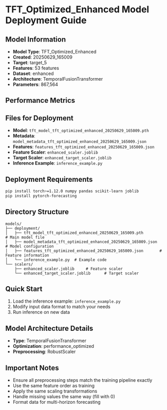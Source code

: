 # TFT_Optimized_Enhanced Model Deployment Guide

## Model Information
- **Model Type**: TFT_Optimized_Enhanced
- **Created**: 20250629_165009
- **Target**: target_5
- **Features**: 53 features
- **Dataset**: enhanced
- **Architecture**: TemporalFusionTransformer
- **Parameters**: 867,564

## Performance Metrics

## Files for Deployment
- **Model**: `tft_model_tft_optimized_enhanced_20250629_165009.pth`
- **Metadata**: `model_metadata_tft_optimized_enhanced_20250629_165009.json`
- **Features**: `features_tft_optimized_enhanced_20250629_165009.json`
- **Feature Scaler**: `enhanced_scaler.joblib`
- **Target Scaler**: `enhanced_target_scaler.joblib`
- **Inference Example**: `inference_example.py`

## Deployment Requirements
```bash
pip install torch>=1.12.0 numpy pandas scikit-learn joblib
pip install pytorch-forecasting
```

## Directory Structure
```
models/
├── deployment/
│   ├── tft_model_tft_optimized_enhanced_20250629_165009.pth           # Main model file
│   ├── model_metadata_tft_optimized_enhanced_20250629_165009.json     # Model configuration
│   ├── features_tft_optimized_enhanced_20250629_165009.json       # Feature information
│   └── inference_example.py  # Example code
└── scalers/
    ├── enhanced_scaler.joblib     # Feature scaler
    └── enhanced_target_scaler.joblib      # Target scaler
```

## Quick Start
1. Load the inference example: `inference_example.py`
2. Modify input data format to match your needs
3. Run inference on new data

## Model Architecture Details
- **Type**: TemporalFusionTransformer
- **Optimization**: performance_optimized
- **Preprocessing**: RobustScaler

## Important Notes
- Ensure all preprocessing steps match the training pipeline exactly
- Use the same feature order as training
- Apply the same scaling transformations
- Handle missing values the same way (fill with 0)
- Format data for multi-horizon forecasting
